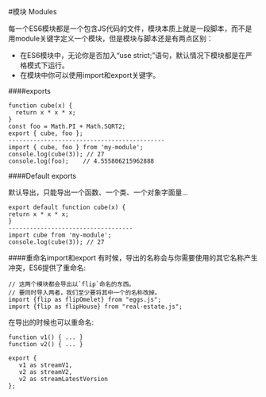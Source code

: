 #模块 Modules

每一个ES6模块都是一个包含JS代码的文件，模块本质上就是一段脚本，而不是用module关键字定义一个模块，但是模块与脚本还是有两点区别：

* 在ES6模块中，无论你是否加入“use strict;”语句，默认情况下模块都是在严格模式下运行。
* 在模块中你可以使用import和export关键字。

####exports

```
function cube(x) {
  return x * x * x;
}
const foo = Math.PI + Math.SQRT2;
export { cube, foo };
--------------------------------------------
import { cube, foo } from 'my-module';
console.log(cube(3)); // 27
console.log(foo);    // 4.555806215962888
```
####Default exports

默认导出，只能导出一个函数、一个类、一个对象字面量...

```
export default function cube(x) {
return x * x * x;
}
-----------------------------------
import cube from 'my-module';
console.log(cube(3)); // 27
```
####重命名import和export
有时候，导出的名称会与你需要使用的其它名称产生冲突，ES6提供了重命名:
```
// 这两个模块都会导出以`flip`命名的东西。
// 要同时导入两者，我们至少要将其中一个的名称改掉。
import {flip as flipOmelet} from "eggs.js";
import {flip as flipHouse} from "real-estate.js";
```

在导出的时候也可以重命名:
```
function v1() { ... }
function v2() { ... }

export {
   v1 as streamV1,
   v2 as streamV2,
   v2 as streamLatestVersion
};
```



